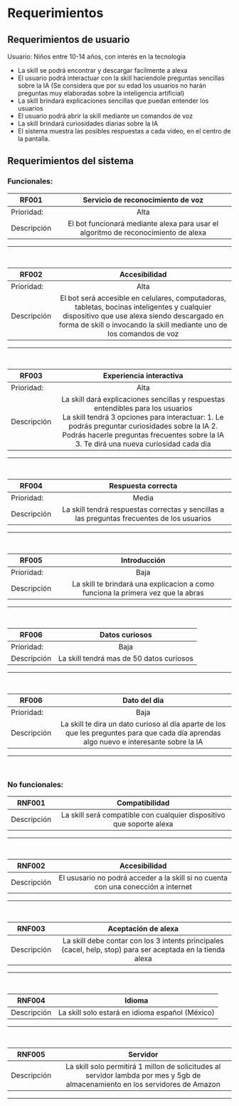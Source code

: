 # Requerimientos

## Requerimientos de usuario

Usuario: Niños entre 10-14 años, con interés en la tecnología
  - La skill se podrá encontrar y descargar facilmente a alexa 
  - El usuario podrá interactuar con la skill haciendole preguntas sencillas sobre la IA (Se considera que por su edad los usuarios no harán preguntas muy elaboradas sobre la inteligencia artificial)
  - La skill brindará explicaciones sencillas que puedan entender los usuarios
  - El usuario podrá abrir la skill mediante un comandos de voz
  - La skill brindará curiosidades diarias sobre la IA
  - El sistema muestra las posibles respuestas a cada video, en el centro de la pantalla.

## Requerimientos del sistema
  

### Funcionales: 
| RF001   |      Servicio de reconocimiento de voz    |  
|----------|:-------------:|
| Prioridad:| Alta |
| Descripción |El bot funcionará mediante alexa para usar el algoritmo de reconocimiento de alexa |

***
<br>

| RF002   |      Accesibilidad     |  
|----------|:-------------:|
| Prioridad:| Alta |
| Descripción |El bot será accesible en celulares, computadoras, tabletas, bocinas inteligentes y cualquier dispositivo que use alexa siendo descargado en forma de skill o invocando la skill mediante uno de los comandos de voz|

***
<br>

| RF003   |       Experiencia interactiva    |  
|----------|:-------------:|
| Prioridad:| Alta |
| Descripción |La skill dará explicaciones sencillas y respuestas entendibles para los usuarios <br> La skill tendrá 3 opciones para interactuar: 1. Le podrás preguntar curiosidades sobre la IA 2. Podrás hacerle preguntas frecuentes sobre la IA  3. Te dirá una nueva curiosidad cada dia  |

***
<br>

| RF004   |      Respuesta correcta      |  
|----------|:-------------:|
| Prioridad:| Media |
| Descripción | La skill tendrá respuestas correctas y sencillas a las preguntas frecuentes de los usuarios |

***
<br>


| RF005   |     Introducción    |  
|----------|:-------------:|
| Prioridad:| Baja |
| Descripción |La skill te brindará una explicacion a como funciona la primera vez que la abras  |

***
<br>

| RF006   |      Datos curiosos      |  
|----------|:-------------:|
| Prioridad:| Baja |
| Descripción |La skill tendrá mas de 50 datos curiosos |

***
<br>


| RF006   |      Dato del dia     |  
|----------|:-------------:|
| Prioridad:| Baja |
| Descripción |La skill te dira un dato curioso al día aparte de los que les preguntes para que cada día aprendas algo nuevo e interesante sobre la IA|
***
<br>





### No funcionales:
| RNF001   |      Compatibilidad      |  
|----------|:-------------:|
| Descripción | La skill será compatible con cualquier dispositivo que soporte alexa |

***
<br>

| RNF002   |    Accesibilidad       |  
|----------|:-------------:|
| Descripción | El ususario no podrá acceder a la skill si no cuenta con una conección a internet |

***

<br>

| RNF003   |    Aceptación de alexa      |  
|----------|:-------------:|
| Descripción | La skill debe contar con los 3 intents principales (cacel, help, stop) para ser aceptada en la tienda alexa |

***
<br>

| RNF004   |    Idioma    |  
|----------|:-------------:|
| Descripción | La skill solo estará en idioma español (México)|

***
<br>

| RNF005   |    Servidor     |  
|----------|:-------------:|
| Descripción | La skill solo permitirá 1 millon de solicitudes al servidor lambda por mes y 5gb de almacenamiento en los servidores de Amazon |

***
